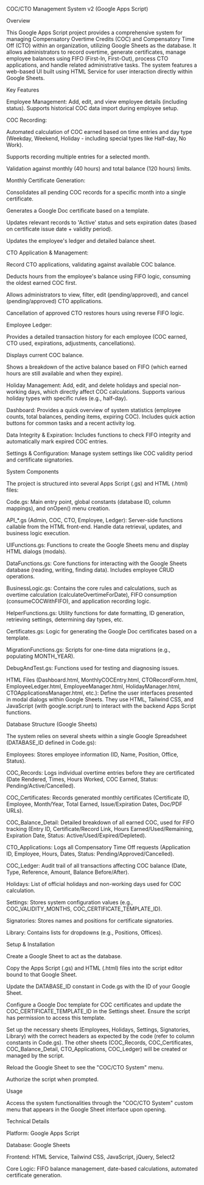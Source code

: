 COC/CTO Management System v2 (Google Apps Script)

Overview

This Google Apps Script project provides a comprehensive system for managing Compensatory Overtime Credits (COC) and Compensatory Time Off (CTO) within an organization, utilizing Google Sheets as the database. It allows administrators to record overtime, generate certificates, manage employee balances using FIFO (First-In, First-Out), process CTO applications, and handle related administrative tasks. The system features a web-based UI built using HTML Service for user interaction directly within Google Sheets.

Key Features

Employee Management: Add, edit, and view employee details (including status). Supports historical COC data import during employee setup.

COC Recording:

Automated calculation of COC earned based on time entries and day type (Weekday, Weekend, Holiday - including special types like Half-day, No Work).

Supports recording multiple entries for a selected month.

Validation against monthly (40 hours) and total balance (120 hours) limits.

Monthly Certificate Generation:

Consolidates all pending COC records for a specific month into a single certificate.

Generates a Google Doc certificate based on a template.

Updates relevant records to 'Active' status and sets expiration dates (based on certificate issue date + validity period).

Updates the employee's ledger and detailed balance sheet.

CTO Application & Management:

Record CTO applications, validating against available COC balance.

Deducts hours from the employee's balance using FIFO logic, consuming the oldest earned COC first.

Allows administrators to view, filter, edit (pending/approved), and cancel (pending/approved) CTO applications.

Cancellation of approved CTO restores hours using reverse FIFO logic.

Employee Ledger:

Provides a detailed transaction history for each employee (COC earned, CTO used, expirations, adjustments, cancellations).

Displays current COC balance.

Shows a breakdown of the active balance based on FIFO (which earned hours are still available and when they expire).

Holiday Management: Add, edit, and delete holidays and special non-working days, which directly affect COC calculations. Supports various holiday types with specific rules (e.g., half-day).

Dashboard: Provides a quick overview of system statistics (employee counts, total balances, pending items, expiring COC). Includes quick action buttons for common tasks and a recent activity log.

Data Integrity & Expiration: Includes functions to check FIFO integrity and automatically mark expired COC entries.

Settings & Configuration: Manage system settings like COC validity period and certificate signatories.

System Components

The project is structured into several Apps Script (.gs) and HTML (.html) files:

Code.gs: Main entry point, global constants (database ID, column mappings), and onOpen() menu creation.

API_*.gs (Admin, COC, CTO, Employee, Ledger): Server-side functions callable from the HTML front-end. Handle data retrieval, updates, and business logic execution.

UIFunctions.gs: Functions to create the Google Sheets menu and display HTML dialogs (modals).

DataFunctions.gs: Core functions for interacting with the Google Sheets database (reading, writing, finding data). Includes employee CRUD operations.

BusinessLogic.gs: Contains the core rules and calculations, such as overtime calculation (calculateOvertimeForDate), FIFO consumption (consumeCOCWithFIFO), and application recording logic.

HelperFunctions.gs: Utility functions for date formatting, ID generation, retrieving settings, determining day types, etc.

Certificates.gs: Logic for generating the Google Doc certificates based on a template.

MigrationFunctions.gs: Scripts for one-time data migrations (e.g., populating MONTH_YEAR).

DebugAndTest.gs: Functions used for testing and diagnosing issues.

HTML Files (Dashboard.html, MonthlyCOCEntry.html, CTORecordForm.html, EmployeeLedger.html, EmployeeManager.html, HolidayManager.html, CTOApplicationsManager.html, etc.): Define the user interfaces presented in modal dialogs within Google Sheets. They use HTML, Tailwind CSS, and JavaScript (with google.script.run) to interact with the backend Apps Script functions.

Database Structure (Google Sheets)

The system relies on several sheets within a single Google Spreadsheet (DATABASE_ID defined in Code.gs):

Employees: Stores employee information (ID, Name, Position, Office, Status).

COC_Records: Logs individual overtime entries before they are certificated (Date Rendered, Times, Hours Worked, COC Earned, Status: Pending/Active/Cancelled).

COC_Certificates: Records generated monthly certificates (Certificate ID, Employee, Month/Year, Total Earned, Issue/Expiration Dates, Doc/PDF URLs).

COC_Balance_Detail: Detailed breakdown of all earned COC, used for FIFO tracking (Entry ID, Certificate/Record Link, Hours Earned/Used/Remaining, Expiration Date, Status: Active/Used/Expired/Depleted).

CTO_Applications: Logs all Compensatory Time Off requests (Application ID, Employee, Hours, Dates, Status: Pending/Approved/Cancelled).

COC_Ledger: Audit trail of all transactions affecting COC balance (Date, Type, Reference, Amount, Balance Before/After).

Holidays: List of official holidays and non-working days used for COC calculation.

Settings: Stores system configuration values (e.g., COC_VALIDITY_MONTHS, COC_CERTIFICATE_TEMPLATE_ID).

Signatories: Stores names and positions for certificate signatories.

Library: Contains lists for dropdowns (e.g., Positions, Offices).

Setup & Installation

Create a Google Sheet to act as the database.

Copy the Apps Script (.gs) and HTML (.html) files into the script editor bound to that Google Sheet.

Update the DATABASE_ID constant in Code.gs with the ID of your Google Sheet.

Configure a Google Doc template for COC certificates and update the COC_CERTIFICATE_TEMPLATE_ID in the Settings sheet. Ensure the script has permission to access this template.

Set up the necessary sheets (Employees, Holidays, Settings, Signatories, Library) with the correct headers as expected by the code (refer to column constants in Code.gs). The other sheets (COC_Records, COC_Certificates, COC_Balance_Detail, CTO_Applications, COC_Ledger) will be created or managed by the script.

Reload the Google Sheet to see the "COC/CTO System" menu.

Authorize the script when prompted.

Usage

Access the system functionalities through the "COC/CTO System" custom menu that appears in the Google Sheet interface upon opening.

Technical Details

Platform: Google Apps Script

Database: Google Sheets

Frontend: HTML Service, Tailwind CSS, JavaScript, jQuery, Select2

Core Logic: FIFO balance management, date-based calculations, automated certificate generation.
